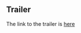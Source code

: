 ## Trailer
The link to the trailer is <a href="https://iiitaphyd-my.sharepoint.com/:v:/g/personal/pavani_babburi_students_iiit_ac_in/ER2AO5uUTrxPmn-Hl9UTY90Bdd3CF9DGErex0DkKOg4xhg?e=0WHD8a">here </a>